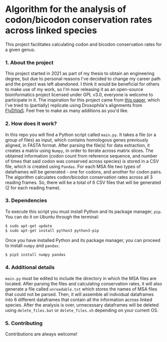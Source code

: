 # Algorithm for the analysis of codon/bicodon conservation rates across linked species

This project facilitates calculating codon and bicodon conservation rates for a given genus. 

### 1. About the project

This project started in 2021 as part of my thesis to obtain an engineering degree, but due to personal reasons I've decided to change my career path and the project was left abandoned. I think it would be beneficial for others to make use of my work, so I'm now releasing it as an open-source bioinformatics project licensed under GPL v3.0, everyone is welcome to participate in it. The inspiration for this project came from [this paper](https://www.ncbi.nlm.nih.gov/pmc/articles/PMC6379720/), which I've tried to (partially) replicate using Drosophila's alignments from [FlyDIVaS](https://flydivas.info). Feel free to make as many additions as you'd like.

### 2. How does it work?

In this repo you will find a Python script called `main.py`. It takes a file (or a group of files) as input, which contains homologous genes previously aligned, in FASTA format. After parsing the file(s) for data extraction, it creates a matrix using `Numpy`, in order to iterate across matrix slices. The obtained information (codon count from reference sequence, and number of times that said codon was conserved across species) is stored in a CSV file, which is created using 
`Pandas`. For each MSA file two types of dataframes will be generated - one for codons, and another for codon pairs. The algorithm calculates codon/bicodon conservation rates across all 3 reading frames. So, there will be a total of 6 CSV files that will be generated (2 for each reading frame). 

### 3. Dependencies

To execute this script you must install Python and its package manager, `pip`. You can do it on Ubuntu through the terminal:
```bash
$ sudo apt-get update
$ sudo apt-get install python3 python3-pip
```
Once you have installed Python and its package manager, you can proceed to install `numpy` and `pandas`:
```bash
$ pip3 install numpy pandas
```

### 4. Additional details
`main.py` must be edited to include the directory in which the MSA files are located. After parsing the files and calculating conservation rates, it will also generate a file called `unreadable.txt` which stores the names of MSA files that could not be parsed. Then, it will assemble all individual dataframes into 6 different dataframes that contain all the information across linked species. After the analysis is over, unnecessary dataframes will be deleted using `delete_files.bat` or `delete_files.sh` depending on your current OS.

### 5. Contributing
Contributions are always welcome!
